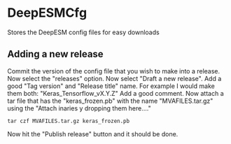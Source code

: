 # DeepESMCfg
Stores the DeepESM config files for easy downloads

## Adding a new release

Commit the version of the config file that you wish to make into a release.
Now select the "releases" option.
Now select "Draft a new release".
Add a good "Tag version" and "Release title" name. For example I would make them both: "Keras_Tensorflow_vX.Y.Z"
Add a good comment.
Now attach a tar file that has the "keras_frozen.pb" with the name "MVAFILES.tar.gz" using the "Attach inaries y dropping them here...."
```
tar czf MVAFILES.tar.gz keras_frozen.pb
```

Now hit the "Publish release" button and it should be done. 
